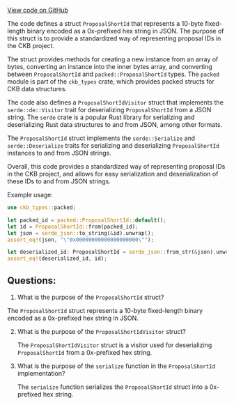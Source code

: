 [View code on GitHub](https://github.com/nervosnetwork/ckb/blob/develop/util/jsonrpc-types/src/proposal_short_id.rs)

The code defines a struct `ProposalShortId` that represents a 10-byte fixed-length binary encoded as a 0x-prefixed hex string in JSON. The purpose of this struct is to provide a standardized way of representing proposal IDs in the CKB project.

The struct provides methods for creating a new instance from an array of bytes, converting an instance into the inner bytes array, and converting between `ProposalShortId` and `packed::ProposalShortId` types. The `packed` module is part of the `ckb_types` crate, which provides packed structs for CKB data structures.

The code also defines a `ProposalShortIdVisitor` struct that implements the `serde::de::Visitor` trait for deserializing `ProposalShortId` from a JSON string. The `serde` crate is a popular Rust library for serializing and deserializing Rust data structures to and from JSON, among other formats.

The `ProposalShortId` struct implements the `serde::Serialize` and `serde::Deserialize` traits for serializing and deserializing `ProposalShortId` instances to and from JSON strings.

Overall, this code provides a standardized way of representing proposal IDs in the CKB project, and allows for easy serialization and deserialization of these IDs to and from JSON strings.

Example usage:

```rust
use ckb_types::packed;

let packed_id = packed::ProposalShortId::default();
let id = ProposalShortId::from(packed_id);
let json = serde_json::to_string(&id).unwrap();
assert_eq!(json, "\"0x00000000000000000000\"");

let deserialized_id: ProposalShortId = serde_json::from_str(&json).unwrap();
assert_eq!(deserialized_id, id);
```
## Questions:
 1. What is the purpose of the `ProposalShortId` struct?

   The `ProposalShortId` struct represents a 10-byte fixed-length binary encoded as a 0x-prefixed hex string in JSON.

2. What is the purpose of the `ProposalShortIdVisitor` struct?

   The `ProposalShortIdVisitor` struct is a visitor used for deserializing `ProposalShortId` from a 0x-prefixed hex string.

3. What is the purpose of the `serialize` function in the `ProposalShortId` implementation?

   The `serialize` function serializes the `ProposalShortId` struct into a 0x-prefixed hex string.
